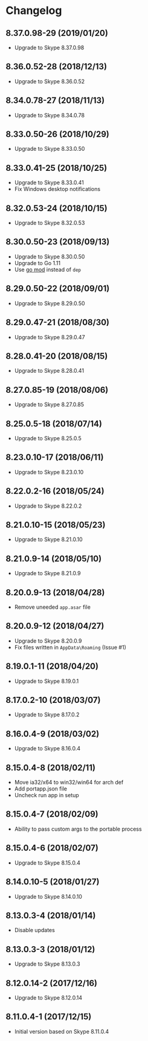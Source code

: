 # Changelog

## 8.37.0.98-29 (2019/01/20)

* Upgrade to Skype 8.37.0.98

## 8.36.0.52-28 (2018/12/13)

* Upgrade to Skype 8.36.0.52

## 8.34.0.78-27 (2018/11/13)

* Upgrade to Skype 8.34.0.78

## 8.33.0.50-26 (2018/10/29)

* Upgrade to Skype 8.33.0.50

## 8.33.0.41-25 (2018/10/25)

* Upgrade to Skype 8.33.0.41
* Fix Windows desktop notifications

## 8.32.0.53-24 (2018/10/15)

* Upgrade to Skype 8.32.0.53

## 8.30.0.50-23 (2018/09/13)

* Upgrade to Skype 8.30.0.50
* Upgrade to Go 1.11
* Use [go mod](https://golang.org/cmd/go/#hdr-Module_maintenance) instead of `dep`

## 8.29.0.50-22 (2018/09/01)

* Upgrade to Skype 8.29.0.50

## 8.29.0.47-21 (2018/08/30)

* Upgrade to Skype 8.29.0.47

## 8.28.0.41-20 (2018/08/15)

* Upgrade to Skype 8.28.0.41

## 8.27.0.85-19 (2018/08/06)

* Upgrade to Skype 8.27.0.85

## 8.25.0.5-18 (2018/07/14)

* Upgrade to Skype 8.25.0.5

## 8.23.0.10-17 (2018/06/11)

* Upgrade to Skype 8.23.0.10

## 8.22.0.2-16 (2018/05/24)

* Upgrade to Skype 8.22.0.2

## 8.21.0.10-15 (2018/05/23)

* Upgrade to Skype 8.21.0.10

## 8.21.0.9-14 (2018/05/10)

* Upgrade to Skype 8.21.0.9

## 8.20.0.9-13 (2018/04/28)

* Remove uneeded `app.asar` file

## 8.20.0.9-12 (2018/04/27)

* Upgrade to Skype 8.20.0.9
* Fix files written in `AppData\Roaming` (Issue #1)

## 8.19.0.1-11 (2018/04/20)

* Upgrade to Skype 8.19.0.1

## 8.17.0.2-10 (2018/03/07)

* Upgrade to Skype 8.17.0.2

## 8.16.0.4-9 (2018/03/02)

* Upgrade to Skype 8.16.0.4

## 8.15.0.4-8 (2018/02/11)

* Move ia32/x64 to win32/win64 for arch def
* Add portapp.json file
* Uncheck run app in setup

## 8.15.0.4-7 (2018/02/09)

* Ability to pass custom args to the portable process

## 8.15.0.4-6 (2018/02/07)

* Upgrade to Skype 8.15.0.4

## 8.14.0.10-5 (2018/01/27)

* Upgrade to Skype 8.14.0.10

## 8.13.0.3-4 (2018/01/14)

* Disable updates

## 8.13.0.3-3 (2018/01/12)

* Upgrade to Skype 8.13.0.3

## 8.12.0.14-2 (2017/12/16)

* Upgrade to Skype 8.12.0.14

## 8.11.0.4-1 (2017/12/15)

* Initial version based on Skype 8.11.0.4
